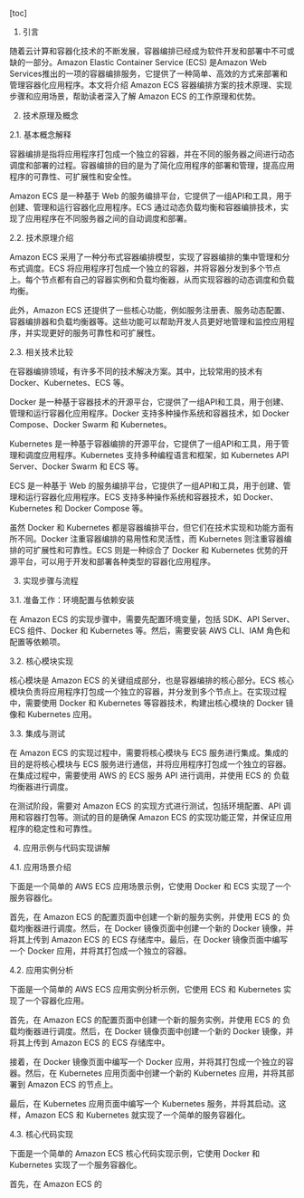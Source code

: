 
[toc]                    
                
                
1. 引言

随着云计算和容器化技术的不断发展，容器编排已经成为软件开发和部署中不可或缺的一部分。Amazon Elastic Container Service (ECS) 是Amazon Web Services推出的一项的容器编排服务，它提供了一种简单、高效的方式来部署和管理容器化应用程序。本文将介绍 Amazon ECS 容器编排方案的技术原理、实现步骤和应用场景，帮助读者深入了解 Amazon ECS 的工作原理和优势。

2. 技术原理及概念

2.1. 基本概念解释

容器编排是指将应用程序打包成一个独立的容器，并在不同的服务器之间进行动态调度和部署的过程。容器编排的目的是为了简化应用程序的部署和管理，提高应用程序的可靠性、可扩展性和安全性。

Amazon ECS 是一种基于 Web 的服务编排平台，它提供了一组API和工具，用于创建、管理和运行容器化应用程序。ECS 通过动态负载均衡和容器编排技术，实现了应用程序在不同服务器之间的自动调度和部署。

2.2. 技术原理介绍

Amazon ECS 采用了一种分布式容器编排模型，实现了容器编排的集中管理和分布式调度。ECS 将应用程序打包成一个独立的容器，并将容器分发到多个节点上。每个节点都有自己的容器实例和负载均衡器，从而实现容器的动态调度和负载均衡。

此外，Amazon ECS 还提供了一些核心功能，例如服务注册表、服务动态配置、容器编排器和负载均衡器等。这些功能可以帮助开发人员更好地管理和监控应用程序，并实现更好的服务可靠性和可扩展性。

2.3. 相关技术比较

在容器编排领域，有许多不同的技术解决方案。其中，比较常用的技术有 Docker、Kubernetes、ECS 等。

Docker 是一种基于容器技术的开源平台，它提供了一组API和工具，用于创建、管理和运行容器化应用程序。Docker 支持多种操作系统和容器技术，如 Docker Compose、Docker Swarm 和 Kubernetes。

Kubernetes 是一种基于容器编排的开源平台，它提供了一组API和工具，用于管理和调度应用程序。Kubernetes 支持多种编程语言和框架，如 Kubernetes API Server、Docker Swarm 和 ECS 等。

ECS 是一种基于 Web 的服务编排平台，它提供了一组API和工具，用于创建、管理和运行容器化应用程序。ECS 支持多种操作系统和容器技术，如 Docker、Kubernetes 和 Docker Compose 等。

虽然 Docker 和 Kubernetes 都是容器编排平台，但它们在技术实现和功能方面有所不同。Docker 注重容器编排的易用性和灵活性，而 Kubernetes 则注重容器编排的可扩展性和可靠性。ECS 则是一种综合了 Docker 和 Kubernetes 优势的开源平台，可以用于开发和部署各种类型的容器化应用程序。

3. 实现步骤与流程

3.1. 准备工作：环境配置与依赖安装

在 Amazon ECS 的实现步骤中，需要先配置环境变量，包括 SDK、API Server、ECS 组件、Docker 和 Kubernetes 等。然后，需要安装 AWS CLI、IAM 角色和配置等依赖项。

3.2. 核心模块实现

核心模块是 Amazon ECS 的关键组成部分，也是容器编排的核心部分。ECS 核心模块负责将应用程序打包成一个独立的容器，并分发到多个节点上。在实现过程中，需要使用 Docker 和 Kubernetes 等容器技术，构建出核心模块的 Docker 镜像和 Kubernetes 应用。

3.3. 集成与测试

在 Amazon ECS 的实现过程中，需要将核心模块与 ECS 服务进行集成。集成的目的是将核心模块与 ECS 服务进行通信，并将应用程序打包成一个独立的容器。在集成过程中，需要使用 AWS 的 ECS 服务 API 进行调用，并使用 ECS 的 负载均衡器进行调度。

在测试阶段，需要对 Amazon ECS 的实现方式进行测试，包括环境配置、API 调用和容器打包等。测试的目的是确保 Amazon ECS 的实现功能正常，并保证应用程序的稳定性和可靠性。

4. 应用示例与代码实现讲解

4.1. 应用场景介绍

下面是一个简单的 AWS ECS 应用场景示例，它使用 Docker 和 ECS 实现了一个服务容器化。

首先，在 Amazon ECS 的配置页面中创建一个新的服务实例，并使用 ECS 的 负载均衡器进行调度。然后，在 Docker 镜像页面中创建一个新的 Docker 镜像，并将其上传到 Amazon ECS 的 ECS 存储库中。最后，在 Docker 镜像页面中编写一个 Docker 应用，并将其打包成一个独立的容器。

4.2. 应用实例分析

下面是一个简单的 AWS ECS 应用实例分析示例，它使用 ECS 和 Kubernetes 实现了一个容器化应用。

首先，在 Amazon ECS 的配置页面中创建一个新的服务实例，并使用 ECS 的 负载均衡器进行调度。然后，在 Docker 镜像页面中创建一个新的 Docker 镜像，并将其上传到 Amazon ECS 的 ECS 存储库中。

接着，在 Docker 镜像页面中编写一个 Docker 应用，并将其打包成一个独立的容器。然后，在 Kubernetes 应用页面中创建一个新的 Kubernetes 应用，并将其部署到 Amazon ECS 的节点上。

最后，在 Kubernetes 应用页面中编写一个 Kubernetes 服务，并将其启动。这样，Amazon ECS 和 Kubernetes 就实现了一个简单的服务容器化。

4.3. 核心代码实现

下面是一个简单的 Amazon ECS 核心代码实现示例，它使用 Docker 和 Kubernetes 实现了一个服务容器化。

首先，在 Amazon ECS 的


